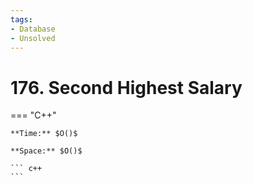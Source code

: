 ```yaml
---
tags:
- Database
- Unsolved
---
```



# 176. Second Highest Salary

=== "C++"

    **Time:** $O()$

    **Space:** $O()$

    ``` c++
    ```